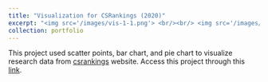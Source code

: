 ```yaml
---
title: "Visualization for CSRankings (2020)"
excerpt: "<img src='/images/vis-1-1.png'> <br/><br/> <img src='/images/vis-1-2.png'> <br/><br/> <img src='/images/vis-1-3.png'>"
collection: portfolio
---
```


This project used scatter points, bar chart, and pie chart to visualize research data from [csrankings](http://csrankings.org) website. Access this project through this [link](https://rjssue.github.io/Visualization-ScatterBarPie/).